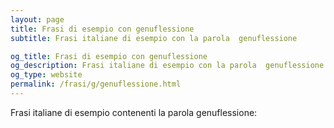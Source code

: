 ```yaml
---
layout: page
title: Frasi di esempio con genuflessione 
subtitle: Frasi italiane di esempio con la parola  genuflessione

og_title: Frasi di esempio con genuflessione 
og_description: Frasi italiane di esempio con la parola  genuflessione
og_type: website
permalink: /frasi/g/genuflessione.html
---
```


Frasi italiane di esempio contenenti la parola genuflessione:


